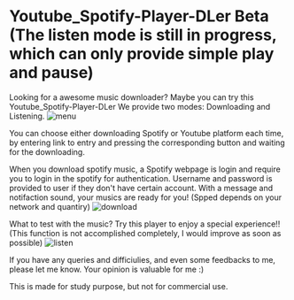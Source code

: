 # Youtube_Spotify-Player-DLer Beta (The listen mode is still in progress, which can only provide simple play and pause)

Looking for a awesome music downloader? Maybe you can try this Youtube_Spotify-Player-DLer
We provide two modes: Downloading and Listening. 
![menu](https://user-images.githubusercontent.com/79691025/126663269-cf15a193-3b63-4c09-9e61-ea3108644ab2.PNG)

You can choose either downloading Spotify or Youtube platform each time, by entering link to entry and pressing the corresponding button and waiting for the downloading.

When you download spotify music, a Spotify webpage is login and require you to login in the spotify for authentication. Username and password is provided to user if they don't have certain account. 
With a message and notifaction sound, your musics are ready for you! (Spped depends on your network and quantiry)
![download](https://user-images.githubusercontent.com/79691025/126663763-c9fc85d9-bb70-45f9-820d-3cecdf8c4a6d.PNG)

What to test with the music? Try this player to enjoy a special experience!!
(This function is not accomplished completely, I would improve as soon as possible)
![listen](https://user-images.githubusercontent.com/79691025/126663776-8bd77fc5-98e2-4ab6-a711-6f9cef19bc37.PNG)


If you have any queries and difficiulies, and even some feedbacks to me, please let me know. Your opinion is valuable for me :)

This is made for study purpose, but not for commercial use.

